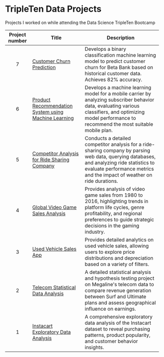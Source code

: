 # TripleTen Data Projects

Projects I worked on while attending the Data Science TripleTen Bootcamp

| Project number | Title | Description |
| :-------: | --------------------------- |----------- |
| 7 | [Customer Churn Prediction](https://github.com/IMMontoya/Predict_Customer_Churn/blob/main/README.md) | Develops a binary classification machine learning model to predict customer churn for Beta Bank based on historical customer data. Achieves 82% accuracy. |
| 6 | [Product Recommendation System using Machine Learning](https://github.com/IMMontoya/Mobile-Plan-Recommendation-System-using-Machine-Learning/blob/main/README.md) | Develops a machine learning model for a mobile carrier by analyzing subscriber behavior data, evaluating various classifiers, and optimizing model performance to recommend the most suitable mobile plan. |
| 5 | [Competitor Analysis for Ride Sharing Company](https://github.com/IMMontoya/competitor_analysis_for_ridesharing_company/blob/main/README.md) | Conducts a detailed competitor analysis for a ride-sharing company by parsing web data, querying databases, and analyzing ride statistics to evaluate performance metrics and the impact of weather on ride durations. |
| 4 | [Global Video Game Sales Analysis](https://github.com/IMMontoya/global_videogame_sales_analysis/blob/main/README.md) | Provides analysis of video game sales from 1980 to 2016, highlighting trends in platform life cycles, genre profitability, and regional preferences to guide strategic decisions in the gaming industry. |
| 3 | [Used Vehicle Sales App](https://github.com/IMMontoya/Used_Vehicle_Sales_Tool/blob/main/README.md) | Provides detailed analytics on used vehicle sales, allowing users to explore price distributions and depreciation based on a variety of filters.|
| 2 | [Telecom Statistical Data Analysis](Telecom_SDA/README.md)| A detailed statistical analysis and hypothesis testing project on Megaline's telecom data to compare revenue generation between Surf and Ultimate plans and assess geographical influence on earnings.|
| 1 | [Instacart Exploratory Data Analysis](Instacart_EDA/README.md)| A comprehensive exploratory data analysis of the Instacart dataset to reveal purchasing patterns, product popularity, and customer behavior insights.|
